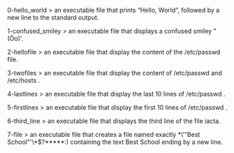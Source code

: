 0-hello_world > an executable file that prints “Hello, World”, followed by a new line to the standard output.

1-confused_smiley > an executable file that displays a confused smiley "(Ôo)'.

2-hellofile > an executable file that display the content of the /etc/passwd file.

3-twofiles > an executable file that display the content of /etc/passwd and /etc/hosts .

4-lastlines > an executable file that display the last 10 lines of /etc/passwd .

5-firstlines > an executable file that display the first 10 lines of /etc/passwd .

6-third_line > an executable file that displays the third line of the file iacta.

7-file > an executable file that creates a file named exactly \*\\'"Best School"\'\\*$\?\*\*\*\*\*:) containing the text Best School ending by a new line.
